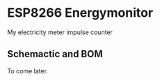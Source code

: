 # ESP8266 Energymonitor

My electricity meter impulse counter

## Schemactic and BOM

To come later.

